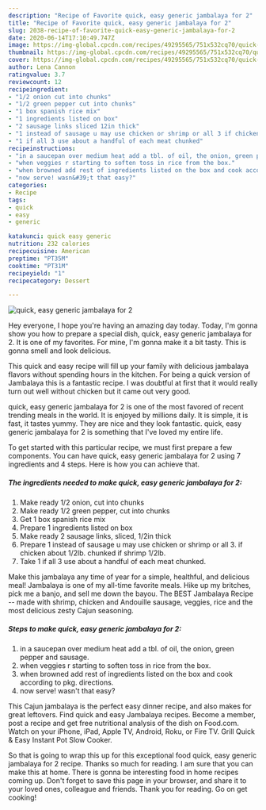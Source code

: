 ```yaml
---
description: "Recipe of Favorite quick, easy generic jambalaya for 2"
title: "Recipe of Favorite quick, easy generic jambalaya for 2"
slug: 2038-recipe-of-favorite-quick-easy-generic-jambalaya-for-2
date: 2020-06-14T17:10:49.747Z
image: https://img-global.cpcdn.com/recipes/49295565/751x532cq70/quick-easy-generic-jambalaya-for-2-recipe-main-photo.jpg
thumbnail: https://img-global.cpcdn.com/recipes/49295565/751x532cq70/quick-easy-generic-jambalaya-for-2-recipe-main-photo.jpg
cover: https://img-global.cpcdn.com/recipes/49295565/751x532cq70/quick-easy-generic-jambalaya-for-2-recipe-main-photo.jpg
author: Lena Cannon
ratingvalue: 3.7
reviewcount: 12
recipeingredient:
- "1/2 onion cut into chunks"
- "1/2 green pepper cut into chunks"
- "1 box spanish rice mix"
- "1 ingredients listed on box"
- "2 sausage links sliced 12in thick"
- "1 instead of sausage u may use chicken or shrimp or all 3 if chicken about 12lb chunked if shrimp 12lb"
- "1 if all 3 use about a handful of each meat chunked"
recipeinstructions:
- "in a saucepan over medium heat add a tbl. of oil, the onion, green pepper and sausage."
- "when veggies r starting to soften toss in rice from the box."
- "when browned add rest of ingredients listed on the box and cook according to pkg. directions."
- "now serve! wasn&#39;t that easy?"
categories:
- Recipe
tags:
- quick
- easy
- generic

katakunci: quick easy generic 
nutrition: 232 calories
recipecuisine: American
preptime: "PT35M"
cooktime: "PT31M"
recipeyield: "1"
recipecategory: Dessert

---
```



![quick, easy generic jambalaya for 2](https://img-global.cpcdn.com/recipes/49295565/751x532cq70/quick-easy-generic-jambalaya-for-2-recipe-main-photo.jpg)

Hey everyone, I hope you're having an amazing day today. Today, I'm gonna show you how to prepare a special dish, quick, easy generic jambalaya for 2. It is one of my favorites. For mine, I'm gonna make it a bit tasty. This is gonna smell and look delicious.

This quick and easy recipe will fill up your family with delicious jambalaya flavors without spending hours in the kitchen. For being a quick version of Jambalaya this is a fantastic recipe. I was doubtful at first that it would really turn out well without chicken but it came out very good.

quick, easy generic jambalaya for 2 is one of the most favored of recent trending meals in the world. It is enjoyed by millions daily. It is simple, it is fast, it tastes yummy. They are nice and they look fantastic. quick, easy generic jambalaya for 2 is something that I've loved my entire life.


To get started with this particular recipe, we must first prepare a few components. You can have quick, easy generic jambalaya for 2 using 7 ingredients and 4 steps. Here is how you can achieve that.

<!--inarticleads1-->

##### The ingredients needed to make quick, easy generic jambalaya for 2:

1. Make ready 1/2 onion, cut into chunks
1. Make ready 1/2 green pepper, cut into chunks
1. Get 1 box spanish rice mix
1. Prepare 1 ingredients listed on box
1. Make ready 2 sausage links, sliced, 1/2in thick
1. Prepare 1 instead of sausage u may use chicken or shrimp or all 3. if chicken about 1/2lb. chunked if shrimp 1/2lb.
1. Take 1 if all 3 use about a handful of each meat chunked.


Make this jambalaya any time of year for a simple, healthful, and delicious meal! Jambalaya is one of my all-time favorite meals. Hike up my britches, pick me a banjo, and sell me down the bayou. The BEST Jambalaya Recipe -- made with shrimp, chicken and Andouille sausage, veggies, rice and the most delicious zesty Cajun seasoning. 

<!--inarticleads2-->

##### Steps to make quick, easy generic jambalaya for 2:

1. in a saucepan over medium heat add a tbl. of oil, the onion, green pepper and sausage.
1. when veggies r starting to soften toss in rice from the box.
1. when browned add rest of ingredients listed on the box and cook according to pkg. directions.
1. now serve! wasn&#39;t that easy?


This Cajun jambalaya is the perfect easy dinner recipe, and also makes for great leftovers. Find quick and easy Jambalaya recipes. Become a member, post a recipe and get free nutritional analysis of the dish on Food.com. Watch on your iPhone, iPad, Apple TV, Android, Roku, or Fire TV. Grill Quick &amp; Easy Instant Pot Slow Cooker. 

So that is going to wrap this up for this exceptional food quick, easy generic jambalaya for 2 recipe. Thanks so much for reading. I am sure that you can make this at home. There is gonna be interesting food in home recipes coming up. Don't forget to save this page in your browser, and share it to your loved ones, colleague and friends. Thank you for reading. Go on get cooking!
